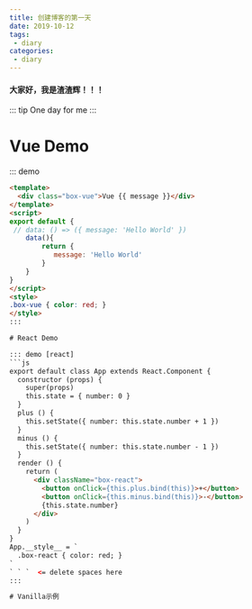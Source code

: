 ```yaml
--- 
title: 创建博客的第一天
date: 2019-10-12
tags: 
 - diary
categories:
 - diary
---
```

#### 大家好，我是渣渣辉！！！

::: tip
One day for me
:::

# Vue Demo
::: demo
```html
<template>
  <div class="box-vue">Vue {{ message }}</div>
</template>
<script>
export default {
 // data: () => ({ message: 'Hello World' })
    data(){
        return {
           message: 'Hello World' 
        }
    }
}
</script>
<style>
.box-vue { color: red; }
</style>
:::

# React Demo

::: demo [react]
```js
export default class App extends React.Component {
  constructor (props) {
    super(props)
    this.state = { number: 0 }
  }
  plus () {
    this.setState({ number: this.state.number + 1 })
  }
  minus () {
    this.setState({ number: this.state.number - 1 })
  }
  render () {
    return (
      <div className="box-react">
        <button onClick={this.plus.bind(this)}>+</button>
        <button onClick={this.minus.bind(this)}>-</button>
        {this.state.number}
      </div>
    )
  }
}
App.__style__ = `
  .box-react { color: red; }   
`
` ` `  <= delete spaces here
:::

# Vanilla示例

